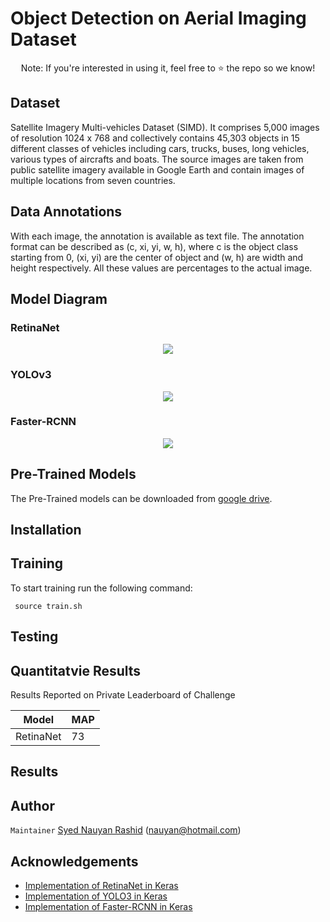 # Object Detection on Aerial Imaging Dataset

<p align="center">Note: If you're interested in using it, feel free to ⭐️ the repo so we know!</p>

## Dataset
Satellite Imagery Multi-vehicles Dataset (SIMD). It comprises 5,000 images of resolution 1024 x 768 and collectively contains 45,303 objects in 15 different classes of vehicles including cars, trucks, buses, long vehicles, various types of aircrafts and boats. The source images are taken from public satellite imagery available in Google Earth and contain images of multiple locations from seven countries.

## Data Annotations
With each image, the annotation is available as text file. The annotation format can be described as (c, xi, yi, w, h), where c is the object class starting from 0, (xi, yi) are the center of object and (w, h) are width and height respectively. All these values are percentages to the actual image.


## Model Diagram
### RetinaNet
<p align="center"><img src="https://miro.medium.com/max/2000/1*0-GVAp6WCzPMR6puuaYQTQ.png"></p>

### YOLOv3
<p align="center"><img src="https://miro.medium.com/max/2000/1*d4Eg17IVJ0L41e7CTWLLSg.png"></p>

### Faster-RCNN
<p align="center"><img src="https://tryolabs.com/images/blog/post-images/2018-01-18-faster-rcnn/fasterrcnn-architecture.b9035cba.png"></p>


## Pre-Trained Models
The Pre-Trained models can be downloaded from [google drive](https://drive.google.com/drive/folders/1QsNpLBR_g7ELBhJp404Ei0mEDjyJi8wx).

## Installation


## Training
To start training run the following command:
```
 source train.sh
```

## Testing

## Quantitatvie Results
Results Reported on Private Leaderboard of Challenge

| Model | MAP 
| ----- | ---- 
| RetinaNet | 73 

## Results


## Author
`Maintainer` [Syed Nauyan Rashid](https://github.com/nauyan) (nauyan@hotmail.com)

## Acknowledgements
- [Implementation of RetinaNet in Keras](https://github.com/fizyr/keras-retinanet)
- [Implementation of YOLO3 in Keras](https://github.com/qqwweee/keras-yolo3)
- [Implementation of Faster-RCNN in Keras](https://github.com/kbardool/keras-frcnn)

